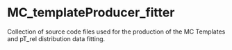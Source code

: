 # MC_templateProducer_fitter
Collection of source code files used for the production of the MC Templates and pT_rel distribution data fitting.
